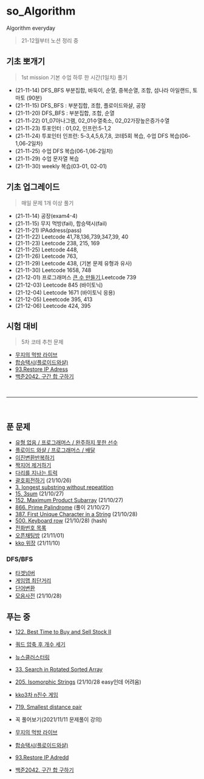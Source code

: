 # so_Algorithm

Algorithm everyday

> 21-12월부터 노션 정리 중

## 기초 뽀개기

> 1st mission 기본 수업 하루 한 시간(1일치) 풀기

- (21-11-14) DFS_BFS 부분집합, 바둑이, 순열, 중복순열, 조합, 섬나라 아일랜드, 토마토 (90분)
- (21-11-15) DFS_BFS : 부분집합, 조합, 플로이드와샬, 공장
- (21-11-20) DFS_BFS : 부분집합, 조합, 순열
- (21-11-22) 01_07아나그램, 02_01수열축소, 02_02가장높은증가수열
- (21-11-23) 투포인터 : 01,02, 인프런:5-1,2
- (21-11-24) 투포인터 인프런: 5-3,4,5,6,7,8, 코테5회 복습, 수업 DFS 복습(06-1,06-2일차)
- (21-11-25) 수업 DFS 복습(06-1,06-2일차)
- (21-11-29) 수업 문자열 복습
- (21-11-30) weekly 복습(03-01, 02-01)

## 기초 업그레이드

> 매일 문제 1개 이상 풀기

- (21-11-14) 공장(exam4-4)
- (21-11-15) 무지 먹방(fail), 합승택시(fail)
- (21-11-21) IPAddress(pass)
- (21-11-22) Leetcode 41,78,136,739,347,39, 40
- (21-11-23) Leetcode 238, 215, 169
- (21-11-25) Leetcode 448,
- (21-11-26) Leetcode 763,
- (21-11-29) Leetcode 438, (기본 문제 유형과 유사)
- (21-11-30) Leetcode 1658, 748
- (21-12-01) 프로그래머스 [큰 수 만들기](https://programmers.co.kr/learn/courses/30/lessons/42883),Leetcode 739
- (21-12-03) Leetcode 845 (바이토닉)
- (21-12-04) Leetcode 1671 (바이토닉 응용)
- (21-12-05) Leeetcode 395, 413
- (21-12-06) Leetcode 424, 395

## 시험 대비

> 5차 코테 추천 문제

- [무지의 먹방 라이브](https://programmers.co.kr/learn/courses/30/lessons/42891)
- [합승택시(플로이드와샬)](https://programmers.co.kr/learn/courses/30/lessons/72413)
- [93.Restore IP Adress](https://leetcode.com/problems/restore-ip-addresses/)
- [백준2042. 구간 합 구하기](https://www.acmicpc.net/problem/2042)

<br>

---

<br>

## 푼 문제

- [유형 없음 / 프로그래머스 / 완주하지 못한 선수](https://programmers.co.kr/learn/courses/30/lessons/42576)
- [플로이드 와샬 / 프로그래머스 / 배달](https://programmers.co.kr/learn/courses/30/lessons/12978)
- [이진변환반복하기](https://programmers.co.kr/learn/courses/30/lessons/70129)
- [짝지어 제거하기](https://programmers.co.kr/learn/courses/30/lessons/12973)
- [다리를 지나는 트럭](https://programmers.co.kr/learn/courses/30/lessons/42583)
- [괄호회전하기](https://programmers.co.kr/learn/courses/30/lessons/76502) (21/10/26)
- [3. longest substring without repeatition](https://leetcode.com/problems/longest-substring-without-repeating-characters/)
- [15. 3sum](https://leetcode.com/problems/3sum/submissions/) (21/10/27)
- [152. Maximum Product Subarray](https://leetcode.com/problems/maximum-product-subarray/) (21/10/27)
- [866. Prime Palindrome](https://leetcode.com/problems/prime-palindrome/) (풀이 21/10/27)
- [387. First Unique Character in a String](https://leetcode.com/problems/first-unique-character-in-a-string/) (21/10/28)
- [500. Keyboard row](https://leetcode.com/problems/keyboard-row/) (21/10/28) (hash)
- [전화번호 목록](https://programmers.co.kr/learn/courses/30/lessons/42577)
- [오픈채팅방](https://programmers.co.kr/learn/courses/30/lessons/42888?language=javascript) (21/11/01)
- [kko 위장](https://programmers.co.kr/learn/courses/30/lessons/42578) (21/11/10)

### DFS/BFS

- [타겟넘버](https://programmers.co.kr/learn/courses/30/lessons/43165)
- [게임맵 최단거리](https://programmers.co.kr/learn/courses/30/lessons/1844)
- [단어변환](https://programmers.co.kr/learn/courses/30/lessons/43163)
- [모음사전](https://programmers.co.kr/learn/courses/30/lessons/84512) (21/10/28)

## 푸는 중

- [122. Best Time to Buy and Sell Stock II](https://leetcode.com/problems/best-time-to-buy-and-sell-stock-ii/)
- [쿼드 압축 후 개수 세기](https://programmers.co.kr/learn/courses/30/lessons/68936)
- [뉴스클러스터링](https://programmers.co.kr/learn/courses/30/lessons/17677)
- [33. Search in Rotated Sorted Array](https://leetcode.com/problems/search-in-rotated-sorted-array/)
- [205. Isomorphic Strings](https://leetcode.com/problems/isomorphic-strings/) (21/10/28 easy인데 어려움)
- [kko3차 n진수 게임]()
- [719. Smallest distance pair](https://leetcode.com/problems/find-k-th-smallest-pair-distance/)

- 꼭 풀어보기(2021/11/11 문제풀이 강의)
- [무지의 먹방 라이브](https://programmers.co.kr/learn/courses/30/lessons/42891)
- [합승택시(플로이드와샬)](https://programmers.co.kr/learn/courses/30/lessons/72413)
- [93.Restore IP Adredd](https://leetcode.com/problems/restore-ip-addresses/)
- [백준2042. 구간 합 구하기](https://www.acmicpc.net/problem/2042)
